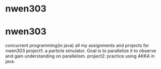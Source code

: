 # nwen303
# nwen303
concurrent programming(in java)
all my assignments and projects for nwen303
project1: a particle simulator. Goal is to parallelize it to observe and gain understanding on parallelism.
project2: practice using AKKA in java.
